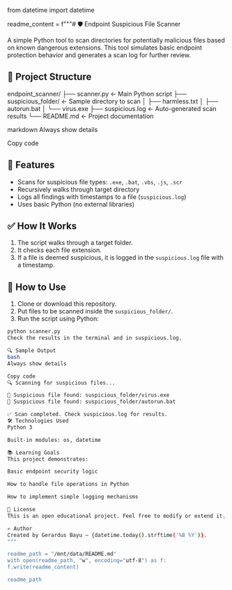 from datetime import datetime

readme_content = f"""# 🛡️ Endpoint Suspicious File Scanner

A simple Python tool to scan directories for potentially malicious files based on known dangerous extensions. This tool simulates basic endpoint protection behavior and generates a scan log for further review.

## 📁 Project Structure

endpoint_scanner/
├── scanner.py ← Main Python script
├── suspicious_folder/ ← Sample directory to scan
│ ├── harmless.txt
│ ├── autorun.bat
│ └── virus.exe
├── suspicious.log ← Auto-generated scan results
└── README.md ← Project documentation

markdown
Always show details

Copy code

## 🚀 Features

- Scans for suspicious file types: `.exe`, `.bat`, `.vbs`, `.js`, `.scr`
- Recursively walks through target directory
- Logs all findings with timestamps to a file (`suspicious.log`)
- Uses basic Python (no external libraries)

## ✅ How It Works

1. The script walks through a target folder.
2. It checks each file extension.
3. If a file is deemed suspicious, it is logged in the `suspicious.log` file with a timestamp.

## 🧪 How to Use

1. Clone or download this repository.
2. Put files to be scanned inside the `suspicious_folder/`.
3. Run the script using Python:

```bash
python scanner.py
Check the results in the terminal and in suspicious.log.

🔍 Sample Output
bash
Always show details

Copy code
🔍 Scanning for suspicious files...

🚨 Suspicious file found: suspicious_folder/virus.exe
🚨 Suspicious file found: suspicious_folder/autorun.bat

✅ Scan completed. Check suspicious.log for results.
🛠️ Technologies Used
Python 3

Built-in modules: os, datetime

📚 Learning Goals
This project demonstrates:

Basic endpoint security logic

How to handle file operations in Python

How to implement simple logging mechanisms

📄 License
This is an open educational project. Feel free to modify or extend it.

✍️ Author
Created by Gerardus Bayu – {datetime.today().strftime('%B %Y')}.
"""

readme_path = "/mnt/data/README.md"
with open(readme_path, "w", encoding="utf-8") as f:
f.write(readme_content)

readme_path